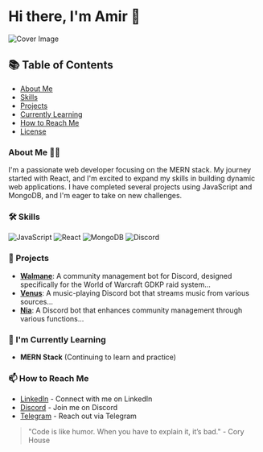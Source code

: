 # Hi there, I'm Amir 👋

![Cover Image](https://example.com/your-cover-image.png)

## 📚 Table of Contents
- [About Me](#about-me)
- [Skills](#skills)
- [Projects](#projects)
- [Currently Learning](#currently-learning)
- [How to Reach Me](#how-to-reach-me)
- [License](#license)

### About Me 👨‍💻
I'm a passionate web developer focusing on the MERN stack. My journey started with React, and I'm excited to expand my skills in building dynamic web applications. I have completed several projects using JavaScript and MongoDB, and I'm eager to take on new challenges.

### 🛠️ Skills
![JavaScript](https://img.shields.io/badge/-JavaScript-FFD43B?style=flat-square&logo=javascript&logoColor=black)
![React](https://img.shields.io/badge/-React-61DAFB?style=flat-square&logo=react&logoColor=black)
![MongoDB](https://img.shields.io/badge/-MongoDB-47A248?style=flat-square&logo=mongodb&logoColor=white)
![Discord](https://img.shields.io/badge/-Discord-7289DA?style=flat-square&logo=discord&logoColor=white)

### 🚀 Projects
- **[Walmane](https://github.com/Amir-DV/Walmane)**: A community management bot for Discord, designed specifically for the World of Warcraft GDKP raid system...
- **[Venus](https://github.com/Amir-DV/Venus)**: A music-playing Discord bot that streams music from various sources...
- **[Nia](https://github.com/Amir-DV/Nia)**: A Discord bot that enhances community management through various functions...

### 🌱 I'm Currently Learning
- **MERN Stack** (Continuing to learn and practice)

### 📫 How to Reach Me
- [LinkedIn](#) - Connect with me on LinkedIn
- [Discord](https://discordapp.com/users/856956452740792320) - Join me on Discord
- [Telegram](https://t.me/theamirdv) - Reach out via Telegram

> "Code is like humor. When you have to explain it, it’s bad." - Cory House
